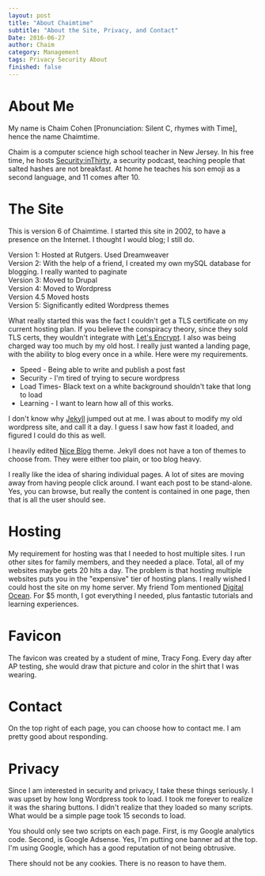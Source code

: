 ```yaml
---
layout: post
title: "About Chaimtime"
subtitle: "About the Site, Privacy, and Contact"
Date: 2016-06-27
author: Chaim
category: Management
tags: Privacy Security About 
finished: false
---
```



# About Me


My name is Chaim Cohen [Pronunciation: Silent C, rhymes with Time], hence the name Chaimtime.

Chaim is a computer science high school teacher in New Jersey. In his free time, he hosts [Security:inThirty], a security podcast, teaching people that salted hashes are not breakfast. At home he teaches his son emoji as a second language, and 11 comes after 10.

# The Site

This is version 6 of Chaimtime. I started this site in 2002, to have a presence on the Internet. I thought I would blog; I still do.

Version 1: Hosted at Rutgers. Used Dreamweaver
<br>
Version 2: With the help of a friend, I created my own mySQL database for blogging. I really wanted to paginate
<br>
Version 3: Moved to Drupal
<br>
Version 4: Moved to Wordpress
<br>
Version 4.5 Moved hosts
<br>
Version 5: Significantly edited Wordpress themes

What really started this was the fact I couldn't get a TLS certificate on my current hosting plan. If you believe the conspiracy theory, since they sold
TLS certs, they wouldn't integrate with [Let's Encrypt]. I also was being charged way too much by my old host. I really just wanted a landing page, with the
ability to blog every once in a while. Here were my requirements.

- Speed - Being able to write and publish a post fast
- Security - I'm tired of trying to secure wordpress
- Load Times- Black text on a white background shouldn't take that long to load
- Learning - I want to learn how all of this works.
	
I don't know why [Jekyll] jumped out at me. I was about to modify my old wordpress site, and call it a day. I guess I saw how fast it loaded, and figured
I could do this as well.


I heavily edited [Nice Blog] theme. Jekyll does not have a ton of themes to choose from. They were either too plain, or too blog heavy. 

I really like the idea of sharing individual pages. A lot of sites are moving away from having people click around. I want each post to be stand-alone. Yes, you can browse, but really the content
is contained in one page, then that is all the user should see.

# Hosting

My requirement for hosting was that I needed to host multiple sites. I run other sites for family members, and they needed a place. Total, all of my websites
maybe gets 20 hits a day. The problem is that hosting multiple websites puts you in the "expensive" tier of hosting plans. I really wished I could host the site on 
my home server. My friend Tom mentioned [Digital Ocean]. For $5 month, I got everything I needed, plus fantastic tutorials and learning experiences.

# Favicon
The favicon was created by a student of mine, Tracy Fong. Every day after AP testing, she would draw that picture and color in
the shirt that I was wearing.

# Contact
On the top right of each page, you can choose how to contact me. I am pretty good about responding. 

# Privacy
Since I am interested in security and privacy, I take these things seriously. I was upset by how long Wordpress took to load. I took me forever to realize it was the sharing buttons. I didn't realize
that they loaded so many scripts. What would be a simple page took 15 seconds to load.

You should only see two scripts on each page. First, is my Google analytics code. Second, is Google Adsense. Yes, I'm putting one banner ad at the top. I'm using Google, which has a 
good reputation of not being obtrusive.

There should not be any cookies. There is no reason to have them.



[Jekyll]: <https://jekyllrb.com>
[Let's Encrypt]: <https://letsencrypt.org>
[Nice Blog]: <http://jekyllthemes.org/themes/nice-blog/>
[Digital Ocean]: <https://m.do.co/c/d213df149b40>
[Security:inThirty]:<http://inthirty.net>
 
